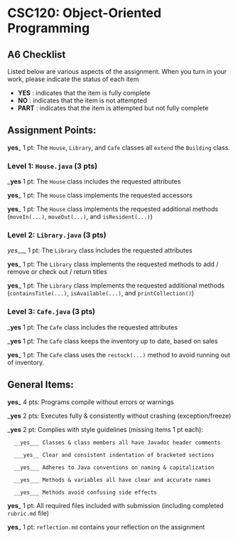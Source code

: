 # CSC120: Object-Oriented Programming
## A6 Checklist

Listed below are various aspects of the assignment.  When you turn in your work, please indicate the status of each item

- **YES** : indicates that the item is fully complete
- **NO** : indicates that the item is not attempted
- **PART** : indicates that the item is attempted but not fully complete


## Assignment Points:

__yes___ 1 pt: The `House`, `Library`, and `Cafe` classes all `extend` the `Building` class.

### Level 1: `House.java` (3 pts)

___yes__ 1 pt: The `House` class includes the requested attributes

__yes___ 1 pt: The `House` class implements the requested accessors

__yes___ 1 pt: The `House` class implements the requested additional methods (`moveIn(...)`, `moveOut(...)`, and `isResident(...)`)

### Level 2: `Library.java` (3 pts)

_yes____ 1 pt: The `Library` class includes the requested attributes

__yes___ 1 pt: The `Library` class implements the requested methods to add / remove or check out / return titles

__yes___ 1 pt: The `Library` class implements the requested additional methods (`containsTitle(...)`, `isAvailable(...)`, and `printCollection()`)

### Level 3: `Cafe.java` (3 pts)

___yes__ 1 pt: The `Cafe` class includes the requested attributes

___yes__ 1 pt: The `Cafe` class keeps the inventory up to date, based on sales

__yes___ 1 pt: The `Cafe` class uses the `restock(...)` method to avoid running out of inventory.



## General Items:

__yes___ 4 pts: Programs compile without errors or warnings

___yes__ 2 pts: Executes fully & consistently without crashing (exception/freeze)

___yes__ 2 pt: Complies with style guidelines (missing items 1 pt each):

      __yes___ Classes & class members all have Javadoc header comments

      ___yes__ Clear and consistent indentation of bracketed sections

      __yes___ Adheres to Java conventions on naming & capitalization

      __yes___ Methods & variables all have clear and accurate names

      __yes___ Methods avoid confusing side effects

__yes___ 1 pt: All required files included with submission (including completed `rubric.md` file)

__yes___ 1 pt: `reflection.md` contains your reflection on the assignment
